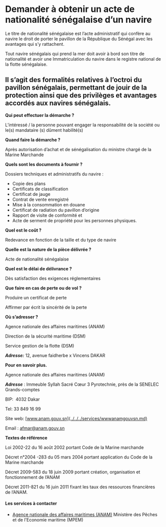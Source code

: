 # Demander à obtenir un acte de nationalité sénégalaise d’un navire

Le titre de nationalité sénégalaise est l’acte administratif qui confère au navire le droit de porter le pavillon de la République du Sénégal avec les avantages qui s’y rattachent.  
  
Tout navire sénégalais qui prend la mer doit avoir à bord son titre de nationalité et avoir une Immatriculation du navire dans le registre national de la flotte sénégalaise.  
  
Il s’agit des formalités relatives à l’octroi du pavillon sénégalais, permettant de jouir de la protection ainsi que des privilèges et avantages accordés aux navires sénégalais.
--------------------------------------------------------------------------------------------------------------------------------------------------------------------------------------------------------------------------------------------------------------------------------------------------------------------------------------------------------------------------------------------------------------------------------------------------------------------------------------------------------------------------------------------------------------

**Qui peut effectuer la démarche ?**

L’intéressé / la personne pouvant engager la responsabilité de la société ou le(s) mandataire (s) dûment habilité(s)

**Quand faire la démarche ?**

Après autorisation d’achat et de sénégalisation du ministre chargé de la Marine Marchande

**Quels sont les documents à fournir ?**

Dossiers techniques et administratifs du navire :

*   Copie des plans 
*   Certificats de classification 
*   Certificat de jauge 
*   Contrat de vente enregistré 
*   Mise à la consommation en douane 
*   Certificat de radiation du pavillon d’origine 
*   Rapport de visite de conformité et
*   Acte de serment de propriété pour les personnes physiques.

**Quel est le coût ?**

Redevance en fonction de la taille et du type de navire

**Quelle est la nature de la pièce délivrée ?**

Acte de nationalité sénégalaise

**Quel est le délai de délivrance ?**

Dès satisfaction des exigences réglementaires

**Que faire en cas de perte ou de vol ?**

Produire un certificat de perte

Affirmer par écrit la sincérité de la perte

**Où s’adresser ?**

Agence nationale des affaires maritimes (ANAM)

Direction de la sécurité maritime (DSM)

Service gestion de la flotte (DSM)

_**Adresse:**_ 12, avenue faidherbe x Vincens DAKAR

**Pour en savoir plus.**

Agence nationale des affaires maritimes (ANAM)

_**Adresse**_ : Immeuble Syllah Sacré Cœur 3 Pyrotechnie, près de la SENELEC Grands-comptes

BIP:  4032 Dakar

Tel: 33 849 16 99

Site web: [www.anam.gouv.sn](../../../services/wwwanamgouvsn.md)

Email : [afmar@anam.gouv.sn](../../../services/afmaranamgouvsn.md)

**Textes de référence** 

Loi 2002-22 du 16 août 2002 portant Code de la Marine marchande

Décret n°2004 -283 du 05 mars 2004 portant application du Code de la Marine marchande

Décret 2009-583 du 18 juin 2009 portant création, organisation et fonctionnement de l’ANAM

Décret 2011-821 du 16 juin 2011 fixant les taux des ressources financières de l’ANAM.

#### Les services à contacter

*   [Agence nationale des affaires maritimes (ANAM)](../../../services/agence-nationale-des-affaires-maritimes-anam.md) Ministère des Pêches et de l'Economie maritime (MPEM)